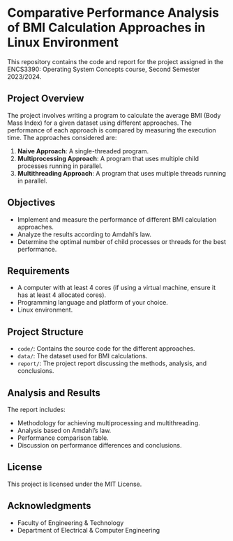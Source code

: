 # Comparative Performance Analysis of BMI Calculation Approaches in Linux Environment

This repository contains the code and report for the project assigned in the ENCS3390: Operating System Concepts course, Second Semester 2023/2024.

## Project Overview

The project involves writing a program to calculate the average BMI (Body Mass Index) for a given dataset using different approaches. The performance of each approach is compared by measuring the execution time. The approaches considered are:

1. **Naive Approach**: A single-threaded program.
2. **Multiprocessing Approach**: A program that uses multiple child processes running in parallel.
3. **Multithreading Approach**: A program that uses multiple threads running in parallel.

## Objectives

- Implement and measure the performance of different BMI calculation approaches.
- Analyze the results according to Amdahl’s law.
- Determine the optimal number of child processes or threads for the best performance.

## Requirements

- A computer with at least 4 cores (if using a virtual machine, ensure it has at least 4 allocated cores).
- Programming language and platform of your choice.
- Linux environment.

## Project Structure

- `code/`: Contains the source code for the different approaches.
- `data/`: The dataset used for BMI calculations.
- `report/`: The project report discussing the methods, analysis, and conclusions.


## Analysis and Results

The report includes:

- Methodology for achieving multiprocessing and multithreading.
- Analysis based on Amdahl’s law.
- Performance comparison table.
- Discussion on performance differences and conclusions.

## License

This project is licensed under the MIT License.

## Acknowledgments

- Faculty of Engineering & Technology
- Department of Electrical & Computer Engineering
